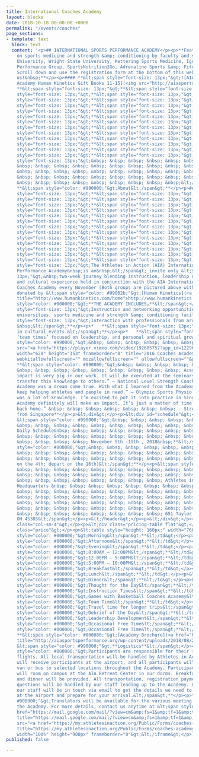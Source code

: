 ```yaml
---
title: International Coaches Academy
layout: blocks
date: 2018-10-18 00:00:00 +0000
permalink: "/events/coaches"
page_sections:
- template: text
  block: text
  content: '<p>## INTERNATIONAL SPORTS PERFORMANCE ACADEMY</p><p>**Featuring Instruction
    on sports medicine and strength &amp; conditioning by faculty and staff from Cedarville
    University, Wright State University, Kettering Sports Medicine, Ignition&nbsp;Athletes
    Performance Group, SportsNutrition2Go, Adrenaline Sports &amp; Fitness, and others.
    Scroll down and use the registration form at the bottom of this webpage to join
    us!&nbsp;**</p><p>#### **&lt;span style="font-size: 13px;"&gt;![AIA Intl Coaches
    Academy Human Kinetics Gift Books 11-15](<img src="http://aiasportsperformance.org/wp-content/uploads/2015/12/AIA-Intl-Coaches-Academy-Human-Kinetics-Gift-Books-11-15-1024x460.jpg">)&lt;/span&gt;**</p><p>####
    **&lt;span style="font-size: 13px;"&gt;**&lt;span style="font-size: 13px;"&gt;**&lt;span
    style="font-size: 13px;"&gt;**&lt;span style="font-size: 13px;"&gt;**&lt;span
    style="font-size: 13px;"&gt;**&lt;span style="font-size: 13px;"&gt;**&lt;span
    style="font-size: 13px;"&gt;**&lt;span style="font-size: 13px;"&gt;**&lt;span
    style="font-size: 13px;"&gt;**&lt;span style="font-size: 13px;"&gt;**&lt;span
    style="font-size: 13px;"&gt;**&lt;span style="font-size: 13px;"&gt;**&lt;span
    style="font-size: 13px;"&gt;**&lt;span style="font-size: 13px;"&gt;**&lt;span
    style="font-size: 13px;"&gt;**&lt;span style="font-size: 13px;"&gt;**&lt;span
    style="font-size: 13px;"&gt;**&lt;span style="font-size: 13px;"&gt;**&lt;span
    style="font-size: 13px;"&gt;**&lt;span style="font-size: 13px;"&gt;**&lt;span
    style="font-size: 13px;"&gt;**&lt;span style="font-size: 13px;"&gt;**&lt;span
    style="font-size: 13px;"&gt;**&lt;span style="font-size: 13px;"&gt;**&lt;span
    style="font-size: 13px;"&gt;**&lt;span style="font-size: 13px;"&gt;**&lt;span
    style="font-size: 13px;"&gt;&nbsp; &nbsp; &nbsp; &nbsp; &nbsp; &nbsp; &nbsp; &nbsp;
    &nbsp; &nbsp; &nbsp; &nbsp; &nbsp; &nbsp; &nbsp; &nbsp; &nbsp; &nbsp; &nbsp; &nbsp;
    &nbsp; &nbsp; &nbsp; &nbsp; &nbsp; &nbsp; &nbsp; &nbsp; &nbsp; &nbsp; &nbsp; &nbsp;
    &nbsp; &nbsp; &nbsp; &nbsp; &nbsp; &nbsp; &nbsp; &nbsp; &nbsp; &nbsp; &nbsp; &nbsp;
    &nbsp; &nbsp; &nbsp; &nbsp; &nbsp; &nbsp; &nbsp; &nbsp; &nbsp;&lt;/span&gt;**&lt;/span&gt;**&lt;/span&gt;**&lt;/span&gt;**&lt;/span&gt;**&lt;/span&gt;**&lt;/span&gt;**&lt;/span&gt;**&lt;/span&gt;**&lt;/span&gt;**&lt;/span&gt;**&lt;/span&gt;**&lt;/span&gt;**&lt;/span&gt;**&lt;/span&gt;**&lt;/span&gt;**&lt;/span&gt;**&lt;/span&gt;**&lt;/span&gt;**&lt;/span&gt;**&lt;/span&gt;**&lt;/span&gt;**&lt;/span&gt;**&lt;/span&gt;**&lt;/span&gt;**&lt;/span&gt;**&lt;/span&gt;**</p><p>##
    **&lt;span style="color: #990000;"&gt;About&lt;/span&gt;**</p><p>#### **&lt;span
    style="font-size: 13px;"&gt;**&lt;span style="font-size: 13px;"&gt;**&lt;span
    style="font-size: 13px;"&gt;**&lt;span style="font-size: 13px;"&gt;**&lt;span
    style="font-size: 13px;"&gt;**&lt;span style="font-size: 13px;"&gt;**&lt;span
    style="font-size: 13px;"&gt;**&lt;span style="font-size: 13px;"&gt;**&lt;span
    style="font-size: 13px;"&gt;**&lt;span style="font-size: 13px;"&gt;**&lt;span
    style="font-size: 13px;"&gt;**&lt;span style="font-size: 13px;"&gt;**&lt;span
    style="font-size: 13px;"&gt;**&lt;span style="font-size: 13px;"&gt;**&lt;span
    style="font-size: 13px;"&gt;**&lt;span style="font-size: 13px;"&gt;**&lt;span
    style="font-size: 13px;"&gt;**&lt;span style="font-size: 13px;"&gt;**&lt;span
    style="font-size: 13px;"&gt;**&lt;span style="font-size: 13px;"&gt;**&lt;span
    style="font-size: 13px;"&gt;**&lt;span style="font-size: 13px;"&gt;**&lt;span
    style="font-size: 13px;"&gt;**&lt;span style="font-size: 13px;"&gt;**&lt;span
    style="font-size: 13px;"&gt;**&lt;span style="font-size: 13px;"&gt;**&lt;span
    style="font-size: 13px;"&gt;The Athletes in Action (AIA) International Sports
    Performance Academy&nbsp;is an&nbsp;&lt;/span&gt;_invite only_&lt;span style="font-size:
    13px;"&gt;&nbsp;two-week journey blending instruction, leadership development
    and cultural experience held in conjunction with the AIA International Basketball
    Coaches Academy every November (Both groups are pictured above with textbooks
    donated by &lt;span style="color: #99002b;"&gt;[Human Kinetics](<a href="http://www.humankinetics.com/home"
    title="http://www.humankinetics.com/home">http://www.humankinetics.com/home</a>)&lt;/span&gt;.)&lt;/span&gt;**&lt;/span&gt;**&lt;/span&gt;**&lt;/span&gt;**&lt;/span&gt;**&lt;/span&gt;**&lt;/span&gt;**&lt;/span&gt;**&lt;/span&gt;**&lt;/span&gt;**&lt;/span&gt;**&lt;/span&gt;**&lt;/span&gt;**&lt;/span&gt;**&lt;/span&gt;**&lt;/span&gt;**&lt;/span&gt;**&lt;/span&gt;**&lt;/span&gt;**&lt;/span&gt;**&lt;/span&gt;**&lt;/span&gt;**&lt;/span&gt;**&lt;/span&gt;**&lt;/span&gt;**&lt;/span&gt;**&lt;/span&gt;**&lt;span
    style="color: #000000;"&gt;**THE ACADEMY INCLUDES…**&lt;/span&gt;</p><p>*   **&lt;span
    style="font-size: 13px;"&gt;Instruction and networking opportunities at&nbsp;local
    universities, sports medicine and strength &amp; conditioning facilities.&lt;/span&gt;**</p><p>*   **&lt;span
    style="font-size: 13px;"&gt;Interaction with professionals from around the world.
    &nbsp;&lt;/span&gt;**</p><p>*   **&lt;span style="font-size: 13px;"&gt;Participation
    in cultural events.&lt;/span&gt;**</p><p>*   **&lt;span style="font-size: 13px;"&gt;Daily
    ‘team times’ focused on leadership, and personal and spiritual growth training.&lt;/span&gt;****&lt;span
    style="color: #990000;"&gt;&nbsp; &nbsp; &nbsp; &nbsp; &nbsp; &nbsp;&lt;/span&gt;**</p><p>&lt;iframe
    src="<a href="https://player.vimeo.com/video/192685757?app_id=122963" title="https://player.vimeo.com/video/192685757?app_id=122963">https://player.vimeo.com/video/192685757?app_id=122963</a>"
    width="628" height="353" frameborder="0" title="2016 Coaches Academy - Short"
    webkitallowfullscreen="" mozallowfullscreen="" allowfullscreen=""&gt;&lt;/iframe&gt;</p><p>##
    **&lt;span style="color: #990000;"&gt;&nbsp; &nbsp; &nbsp; &nbsp; &nbsp; &nbsp;
    &nbsp; &nbsp; &nbsp; &nbsp; &nbsp; &nbsp; &nbsp; &nbsp; &nbsp; Academy Endorsements&lt;/span&gt;**</p><p>**“The
    impact is very big in our work. It will be executed at the seminars and we can
    transfer this knowledge to others.” – National Level Strength Coach from Honduras.**</p><p>**“The
    Academy was a dream come true. With what I learned from the Academy, I want to
    keep helping athletes and people in need.” – Olympic Sports Physio from Guatemala**</p><p>**“This
    was a lot of knowledge. I’m excited to put it into practice in Singapore. The
    Academy definitely will make an impact. It’s just a matter of time and opportunities
    back home.” &nbsp; &nbsp; &nbsp; &nbsp; &nbsp; &nbsp; &nbsp; – Strength Coach
    from Singapore**</p><p>&lt;div&gt;</p><p>&lt;div id="schedule"&gt;</p><p>&lt;header&gt;</p><p>##
    &lt;span style="color: #990000;"&gt;&nbsp; &nbsp; &nbsp; &nbsp; &nbsp; &nbsp;
    &nbsp; &nbsp; &nbsp; &nbsp; &nbsp; &nbsp; &nbsp; &nbsp; &nbsp; &nbsp; **Typical
    Daily Schedule&nbsp; &nbsp; &nbsp; &nbsp; &nbsp; &nbsp; &nbsp; &nbsp; &nbsp; &nbsp;
    &nbsp; &nbsp; &nbsp; &nbsp; &nbsp; &nbsp; &nbsp; &nbsp; &nbsp; &nbsp; &nbsp; &nbsp;
    &nbsp; &nbsp; &nbsp; &nbsp; November 5th -15th , 2018&nbsp;**&lt;/span&gt;</p><p>**&lt;span
    style="color: #000080;"&gt;&nbsp; &nbsp; &nbsp; &nbsp; &nbsp; &nbsp; &nbsp; &nbsp;
    &nbsp; &nbsp; &nbsp; &nbsp; &nbsp; &nbsp; &nbsp; &nbsp; &nbsp; &nbsp; &nbsp; &nbsp;
    &nbsp; &nbsp; &nbsp; &nbsp; &nbsp; &nbsp; &nbsp; &nbsp; &nbsp; &nbsp; (Arrive
    on the 4th; depart on the 16th)&lt;/span&gt;**</p><p>&lt;span style="color: #990000;"&gt;&nbsp;
    &nbsp; &nbsp; &nbsp; &nbsp; &nbsp; &nbsp; &nbsp; &nbsp; &nbsp; &nbsp; &nbsp; &nbsp;
    &nbsp; &nbsp; &nbsp; &nbsp; &nbsp; &nbsp; &nbsp; &nbsp; &nbsp; &nbsp; &nbsp; &nbsp;
    &nbsp; &nbsp; &nbsp; &nbsp; &nbsp; &nbsp; &nbsp; &nbsp; Athletes in Action World
    Headquarters &nbsp; &nbsp; &nbsp; &nbsp; &nbsp; &nbsp; &nbsp; &nbsp; &nbsp; &nbsp;
    &nbsp; &nbsp; &nbsp; &nbsp; &nbsp; &nbsp; &nbsp; &nbsp; &nbsp; &nbsp; &nbsp; &nbsp;
    &nbsp; &nbsp; &nbsp; &nbsp; &nbsp; &nbsp; &nbsp; &nbsp; &nbsp; &nbsp; &nbsp; &nbsp;
    &nbsp; &nbsp; &nbsp; &nbsp; &nbsp; &nbsp; &nbsp; &nbsp; &nbsp; &nbsp; &nbsp; &nbsp;
    &nbsp; &nbsp; &nbsp; &nbsp; &nbsp; &nbsp; &nbsp; &nbsp; &nbsp; &nbsp; &nbsp; &nbsp;
    &nbsp; &nbsp; &nbsp; &nbsp; &nbsp; &nbsp; &nbsp; &nbsp; 651 Taylor Drive, Xenia,
    OH 45385&lt;/span&gt;</p><p>&lt;/header&gt;</p><p>&lt;/div&gt;</p><p>&lt;/div&gt;</p><p>&lt;div
    class="col-sm-4"&gt;</p><p>&lt;div class="pricing-table flat"&gt;</p><p>&lt;header&gt;</p><p>&lt;div
    class="price"&gt;</p><p>&lt;table style="height: 160px;" width="766"&gt;</p><p>&lt;tbody&gt;</p><p>&lt;tr&gt;</p><p>&lt;td&gt;**&lt;span
    style="color: #000000;"&gt;Morning&lt;/span&gt;**&lt;/td&gt;</p><p>&lt;td&gt;**&lt;span
    style="color: #000000;"&gt;Afternoon&lt;/span&gt;**&lt;/td&gt;</p><p>&lt;td&gt;**&lt;span
    style="color: #000000;"&gt;Evening&lt;/span&gt;**&lt;/td&gt;</p><p>&lt;/tr&gt;</p><p>&lt;tr&gt;</p><p>&lt;td&gt;**&lt;span
    style="color: #000000;"&gt;8:00AM – 12:00PM&lt;/span&gt;**&lt;/td&gt;</p><p>&lt;td&gt;**&lt;span
    style="color: #000000;"&gt;12:00PM – 5:00PM&lt;/span&gt;**&lt;/td&gt;</p><p>&lt;td&gt;**&lt;span
    style="color: #000000;"&gt;5:00PM – 10:00PM&lt;/span&gt;**&lt;/td&gt;</p><p>&lt;/tr&gt;</p><p>&lt;tr&gt;</p><p>&lt;td&gt;**&lt;span
    style="color: #000000;"&gt;Breakfast&lt;/span&gt;**&lt;/td&gt;</p><p>&lt;td&gt;**&lt;span
    style="color: #000000;"&gt;Lunch&lt;/span&gt;**&lt;/td&gt;</p><p>&lt;td&gt;**&lt;span
    style="color: #000000;"&gt;Dinner&lt;/span&gt;**&lt;/td&gt;</p><p>&lt;/tr&gt;</p><p>&lt;tr&gt;</p><p>&lt;td&gt;**&lt;span
    style="color: #000000;"&gt;Thought for the Day&lt;/span&gt;**&lt;/td&gt;</p><p>&lt;td&gt;**&lt;span
    style="color: #000000;"&gt;Instruction Times&lt;/span&gt;**&lt;/td&gt;</p><p>&lt;td&gt;**&lt;span
    style="color: #000000;"&gt;Games with Basketball Coaches Academy&lt;/span&gt;**&lt;/td&gt;</p><p>&lt;/tr&gt;</p><p>&lt;tr&gt;</p><p>&lt;td&gt;**&lt;span
    style="color: #000000;"&gt;Team Time&lt;/span&gt;**&lt;/td&gt;</p><p>&lt;td&gt;**&lt;span
    style="color: #000000;"&gt;Travel time for longer trips&lt;/span&gt;**&lt;/td&gt;</p><p>&lt;td&gt;**&lt;span
    style="color: #000000;"&gt;Debrief of the Day&lt;/span&gt;**&lt;/td&gt;</p><p>&lt;/tr&gt;</p><p>&lt;tr&gt;</p><p>&lt;td&gt;**&lt;span
    style="color: #000000;"&gt;Leadership Development&lt;/span&gt;**&lt;/td&gt;</p><p>&lt;td&gt;**&lt;span
    style="color: #000000;"&gt;Occasional Free Time&lt;/span&gt;**&lt;/td&gt;</p><p>&lt;td&gt;**&lt;span
    style="color: #000000;"&gt;Occasional Free Time&lt;/span&gt;**&lt;/td&gt;</p><p>&lt;/tr&gt;</p><p>&lt;/tbody&gt;</p><p>&lt;/table&gt;</p><p>&lt;/div&gt;</p><p>&lt;/header&gt;</p><p>&lt;/div&gt;</p><p>&lt;/div&gt;</p><p>###
    **&lt;span style="color: #000080;"&gt;[Academy Brochure](<a href="http://aiasportsperformance.org/wp-content/uploads/2018/08/2018-International-Academy-Flyer.2.pdf"
    title="http://aiasportsperformance.org/wp-content/uploads/2018/08/2018-International-Academy-Flyer.2.pdf">http://aiasportsperformance.org/wp-content/uploads/2018/08/2018-International-Academy-Flyer.2.pdf</a>)&lt;/span&gt;**</p><p>##
    &lt;span style="color: #990000;"&gt;**Logistics**&lt;/span&gt;</p><p>**&lt;span
    style="color: #000000;"&gt;Participants are responsible for their international
    flights. All local transportation will be handled by Athletes in Action. AIA Staff
    will receive participants at the airport, and all participants will travel by
    van or bus to selected locations throughout the Academy. Participants in the Academy
    will room on campus at the AIA Retreat Center in our dorms. Breakfast, lunch,
    and dinner will be provided. All transportation, registration payment, and logistical
    questions will be handled by our staff leading up to the Academy. Upon registration,
    our staff will be in touch via email to get the details we need to pick you up
    at the airport and prepare for your arrival.&lt;/span&gt;**</p><p>**&lt;span style="color:
    #000000;"&gt;Translators will be available for the various meeting times throughout
    the Academy. For more details, contact us anytime at &lt;span style="color: #000080;"&gt;[sportsperformance@athletesinaction.org](<a
    href="https://mail.google.com/mail/?view=cm&amp;fs=1&amp;tf=1&amp;to=sportsperformance@athletesinaction.org"
    title="https://mail.google.com/mail/?view=cm&amp;fs=1&amp;tf=1&amp;to=sportsperformance@athletesinaction.org">https://mail.google.com/mail/?view=cm&amp;fs=1&amp;tf=1&amp;to=sportsperformance@athletesinaction.org</a>)&lt;/span&gt;&lt;/span&gt;**</p><p>&lt;iframe
    src="<a href="https://my.athletesinaction.org/Public/Forms/coaches-academy.aspx"
    title="https://my.athletesinaction.org/Public/Forms/coaches-academy.aspx">https://my.athletesinaction.org/Public/Forms/coaches-academy.aspx</a>"
    width="100%" height="900px" frameborder="0"&gt;&lt;/iframe&gt;</p>'
published: false

---
```

